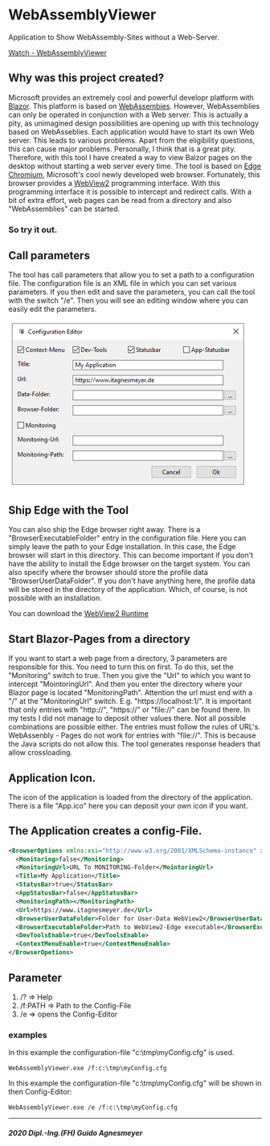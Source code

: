 # WebAssemblyViewer
Application to Show WebAssembly-Sites without a Web-Server.

[Watch - WebAssemblyViewer](https://youtu.be/r2iNDIE9T6Q)

## Why was this project created?
Microsoft provides an extremely cool and powerful developr platform with [Blazor](https://dotnet.microsoft.com/apps/aspnet/web-apps/blazor "Blazor").
This platform is based on [WebAssembies](https://webassembly.org/ "WebAssembly"). However, WebAssemblies can only be operated in conjunction with a Web server. This is actually a pity, as unimagined design possibilities are opening up with this technology based on WebAsseblies. Each application would have to start its own Web server. This leads to various problems. Apart from the eligibility questions, this can cause major problems. 
Personally, I think that is a great pity. Therefore, with this tool I have created a way to view Balzor pages on the desktop without starting a web server every time. The tool is based on [Edge Chromium](https://www.microsoft.com/edge "Edge Chromium"), Microsoft's cool newly developed web browser. Fortunately, this browser provides a [WebView2](https://docs.microsoft.com/microsoft-edge/hosting/webview2 "WebView2") programming interface. With this programming interface it is possible to intercept and redirect calls. With a bit of extra effort, web pages can be read from a directory and also "WebAssemblies" can be started. 

### So try it out.

## Call parameters
The tool has call parameters that allow you to set a path to a configuration file.
The configuration file is an XML file in which you can set various parameters.
If you then edit and save the parameters, you can call the tool with the switch "/e". Then you will see an editing window where you can easily edit the parameters.

![Configuration-Editor](https://github.com/ITAgnesmeyer/WebAssemblyViewer/blob/master/images/ConfigEditor.PNG "Config-Editor")

## Ship Edge with the Tool
You can also ship the Edge browser right away. There is a "BrowserExecutableFolder" entry in the configuration file. Here you can simply leave the path to your Edge installation. In this case, the Edge browser will start in this directory. This can become important if you don't have the ability to install the Edge browser on the target system. You can also specify where the browser should store the profile data "BrowserUserDataFolder". If you don't have anything here, the profile data will be stored in the directory of the application. Which, of course, is not possible with an installation.

You can download the [WebView2 Runtime](https://developer.microsoft.com/en-us/microsoft-edge/webview2/)

## Start Blazor-Pages from a directory
If you want to start a web page from a directory, 3 parameters are responsible for this.
You need to turn this on first. To do this, set the "Monitoring" switch to true. Then you give the "Url" to which you want to intercept "MointoringUrl". And then you enter the directory where your Blazor page is located "MonitoringPath".
Attention the url must end with a "/" at the "MonitoringUrl" switch. E.g. "https://localhost:1/". It is important that only entries with "http://", "https://" or "file://" can be found there. In my tests I did not manage to deposit other values there. Not all possible combinations are possible either. The entries must follow the rules of URL's. WebAssenbly - Pages do not work for entries with "file://". This is because the Java scripts do not allow this. The tool generates response headers that allow crossloading.

## Application Icon.
The icon of the application is loaded from the directory of the application. There is a file "App.ico" here you can deposit your own icon if you want.


## The Application creates a config-File.

```xml
<BrowserOptions xmlns:xsi="http://www.w3.org/2001/XMLSchema-instance" xmlns:xsd="http://www.w3.org/2001/XMLSchema">
  <Monitoring>false</Monitoring>
  <MonitoringUrl>URL To MONITORING-Folder</MointoringUrl>
  <Title>My Application</Title>
  <StatusBar>true</StatusBar>
  <AppStatusBar>false</AppStatusBar>
  <MonitoringPath></MonitoringPath>
  <Url>https://www.itagnesmeyer.de</Url>
  <BrowserUserDataFolder>Folder for User-Data WebView2</BrowserUserDataFolder>
  <BrowserExecutableFolder>Path to WebView2-Edge executable</BrowserExecutableFolder>
  <DevToolsEnable>true</DevToolsEnable>
  <ContextMenuEnable>true</ContextMenuEnable>
</BrowserOpetions>
```
## Parameter
1. /? => Help
2. /f:PATH => Path to the Config-File
3. /e => opens the Config-Editor

### examples
In this example the configuration-file "c:\tmp\myConfig.cfg" is used.
```
WebAssemblyViewer.exe /f:c:\tmp\myConfig.cfg
```
In this example the configuration-file "c:\tmp\myConfig.cfg" will be shown in then Config-Editor:
```
WebAssemblyViewer.exe /e /f:c:\tmp\myConfig.cfg
```
---
##### 2020 Dipl.-Ing.(FH) Guido Agnesmeyer



